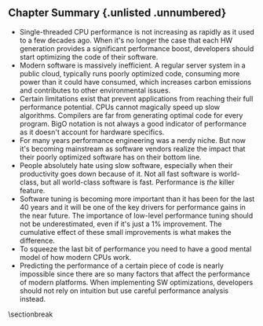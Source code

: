 ## Chapter Summary {.unlisted .unnumbered}

* Single-threaded CPU performance is not increasing as rapidly as it used to a few decades ago. When it's no longer the case that each HW generation provides a significant performance boost, developers should start optimizing the code of their software.
* Modern software is massively inefficient. A regular server system in a public cloud, typically runs poorly optimized code, consuming more power than it could have consumed, which increases carbon emissions and contributes to other environmental issues.
* Certain limitations exist that prevent applications from reaching their full performance potential. CPUs cannot magically speed up slow algorithms. Compilers are far from generating optimal code for every program. BigO notation is not always a good indicator of performance as it doesn't account for hardware specifics.
* For many years performance engineering was a nerdy niche. But now it's becoming mainstream as software vendors realize the impact that their poorly optimized software has on their bottom line.
* People absolutely hate using slow software, especially when their productivity goes down because of it. Not all fast software is world-class, but all world-class software is fast. Performance is _the_ killer feature.
* Software tuning is becoming more important than it has been for the last 40 years and it will be one of the key drivers for performance gains in the near future. The importance of low-level performance tuning should not be underestimated, even if it's just a 1% improvement. The cumulative effect of these small improvements is what makes the difference.
* To squeeze the last bit of performance you need to have a good mental model of how modern CPUs work.
* Predicting the performance of a certain piece of code is nearly impossible since there are so many factors that affect the performance of modern platforms. When implementing SW optimizations, developers should not rely on intuition but use careful performance analysis instead.

\sectionbreak
